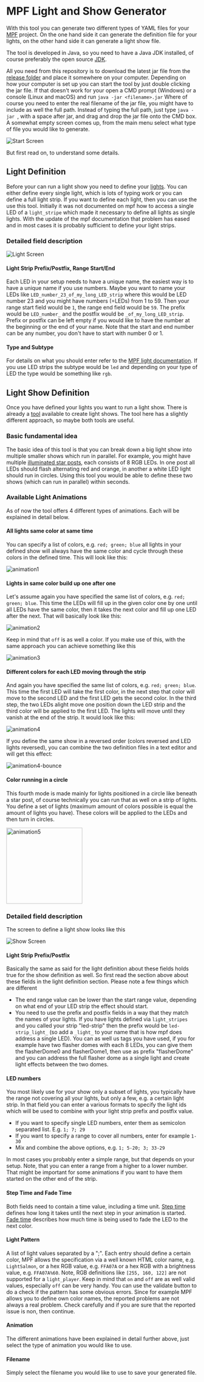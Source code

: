 # MPF Light and Show Generator
With this tool you can generate two different types of YAML files for your [MPF]( https://missionpinball.org/) project. On the one hand side it can generate the definition file for your lights, on the other hand side it can generate a light show file.

The tool is developed in Java, so you need to have a Java JDK installed, of course preferably the open source [JDK](https://openjdk.org/).

All you need from this repository is to download the latest jar file from the [release folder](release) and place it somewhere on your computer. Depending on how your computer is set up you can start the tool by just double clicking the jar file. If that doesn't work for your open a CMD prompt (Windows) or a console (Linux and macOS) and run `java -jar <filename>.jar` Where of course you need to enter the real filename of the jar file, you might have to include as well the full path. Instead of typing the full path, just type `java -jar `, with a space after jar, and drag and drop the jar file onto the CMD box. 
A somewhat empty screen comes up, from the main menu select what type of file you would like to generate. 

![Start Screen](screens/start_screen.png)

But first read on, to understand some details.

## Light Definition
Before your can run a light show you need to define your [lights](https://missionpinball.org/mechs/lights/).  You can either define every single light, which is lots of typing work or you can define a full light strip. If you want to define each light, then you can use the use this tool. Initially it was not documented on mpf how to access a single LED of a `light_stripe` which made it necessary to define all lights as single lights. With the update of the mpf documentation that problem has eased and in most cases it is probably sufficient to define your light strips.

### Detailed field description

![Light Screen](screens/light_screen.png)

#### Light Strip Prefix/Postfix, Range Start/End
Each LED in your setup needs to have a unique name, the easiest way is to have a unique name if you use numbers. Maybe you want to name your LEDs like `LED_number_23_of_my_long_LED_strip` where this would be LED number 23 and you might have numbers (=LEDs) from 1 to 59. Then your range start field would be `1`, the range end field would be `59`. The prefix would be `LED_number_` and the postfix would be `_of_my_long_LED_strip`. Prefix or postfix can be left empty if you would like to have the number at the beginning or the end of your name. Note that the start and end number can be any number, you don't have to start with number 0 or 1.

#### Type and Subtype
For details on what you should enter refer to the [MPF light documentation](https://missionpinball.org/config/lights/). If you use LED strips the subtype would be `led` and depending on your type of LED the type would be something like `rgb`.

## Light Show Definition
Once you have defined your lights you want to run a light show. There is already a [tool](https://missionpinball.org/tools/showcreator/) available to create light shows. The tool here has a slightly different approach, so maybe both tools are useful.

### Basic fundamental idea
The basic idea of this tool is that you can break down a big light show into multiple smaller shows which run in parallel. For example, you might have multiple [illuminated star posts](https://pinside.com/pinball/market/shops/1254-cobra-amusements/08633-cobrapin-serial-rgb-led-star-post-light), each consists of 8 RGB LEDs. In one post all LEDs should flash alternating red and orange, in another a white LED light should run in circles. Using this tool you would be able to define these two shows (which can run in parallel) within seconds.

### Available Light Animations
As of now the tool offers 4 different types of animations. Each will be explained in detail below.

#### All lights same color at same time
You can specify a list of colors, e.g. `red; green; blue` all lights in your defined show will always have the same color and cycle through these colors in the defined time. This will look like this:

![animation1](gifs/1.gif)

#### Lights in same color build up one after one
Let's assume again you have specified the same list of colors, e.g.  `red; green; blue`. This time the LEDs will fill up in the given color one by one until all LEDs have the same color, then it takes the next color and fill up one LED after the next. That will basically look like this:

![animation2](gifs/2.gif)

Keep in mind that `off` is as well a color. If you make use of this, with the same approach you can achieve something like this

![animation3](gifs/3.gif)

#### Different colors for each LED moving through the strip
And again you have specified the same list of colors, e.g.  `red; green; blue`. This time the first LED will take the first color, in the next step that color will move to the second LED and the first LED gets the second color. In the third step, the two LEDs alight move one position down the LED strip and the third color will be applied to the first LED. The lights will move until they vanish at the end of the strip. It would look like this:

![animation4](gifs/4.gif)

If you define the same show in a reversed order (colors reversed and LED lights reversed), you can combine the two definition files in a text editor and will get this effect:

![animation4-bounce](gifs/4-bounce.gif)

#### Color running in a circle
This fourth mode is made mainly for lights positioned in a circle like beneath a star post, of course technically you can run that as well on a strip of lights. You define a set of lights (maximum amount of colors possible is equal the amount of lights you have). These colors will be applied to the LEDs and then turn in circles.

<img src="gifs/5.gif" alt="animation5" width="200"/>

### Detailed field description
The screen to define a light show looks like this

![Show Screen](screens/show_screen.png)

#### Light Strip Prefix/Postfix
Basically the same as said for the light definition about these fields holds true for the show definition as well. So first read the section above about these fields in the light definition section. Please note a few things which are different

* The end range value can be lower than the start range value, depending on what end of your LED strip the effect should start.
* You need to use the prefix and postfix fields in a way that they match the names of your lights. If you have lights defined via `light_stripes` and you called your strip "led-strip" then the prefix would be `led-strip_light_` (so add a `_light_` to your name that is how mpf does address a single LED). You can as well us tags you have used, if you for example have two flasher domes with each 8 LEDs, you can give them the flasherDome0 and flasherDome1, then use as prefix "flasherDome" and you can address the full flasher dome as a single light and create light effects between the two domes.

#### LED numbers
You most likely use for your show only a subset of lights, you typically have the range not covering all your lights, but only a few, e.g. a certain light strip. In that field you can enter a various formats to specify the light ids which will be used to combine with your light strip prefix and postfix value.

* If you want to specify single LED numbers, enter them as semicolon separated list. E.g. `1; 7; 29`
* If you want to specify a range to cover all numbers, enter for example `1-30`
* Mix and combine the above options, e.g. `1; 5-20; 3; 33-29 `

In most cases you probably enter a simple range, but that depends on your setup. Note, that you can enter a range from a higher to a lower number. That might be important for some animations if you want to have them started on the other end of the strip.

#### Step Time and Fade Time
Both fields need to contain a time value, including a time unit. [Step time](https://missionpinball.org/shows/format) defines how long it takes until the next step in your animation is started. [Fade time](https://missionpinball.org/config/light_player/#fade) describes how much time is being used to fade the LED to the next color.

#### Light Pattern
A list of light values separated by a ";". Each entry should define a certain color, MPF allows the specification via a well known HTML color name, e.g. `LightSalmon`, or a hex RGB value, e.g. `FFA07A` or a hex RGB with a brightness value, e.g. `FFA07A%60`. Note, RGB definitions like `[255, 160, 122]` are not supported for a `light_player`. Keep in mind that `on` and `off` are as well valid values, especially `off` can be very handy. You can use the validate button to do a check if the pattern has some obvious errors. Since for example MPF allows you to define own color names, the reported problems are not always a real problem. Check carefully and if you are sure that the reported issue is non, then continue.

#### Animation
The different animations have been explained in detail further above, just select the type of animation you would like to use.

#### Filename
Simply select the filename you would like to use to save your generated file.

